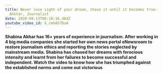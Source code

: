 ```yaml
---
title: Never lose sight of your dream, chase it until it becomes true- Shabina
  Ahktar, Journalist
date: 2020-09-13T06:10:16.464Z
youtube_video_id: G_cmhAS7DuA
---
```

**Shabina Akhar has 16+ years of experience in journalism. After working in 4 big media companies she started her own news portal eNewsroom to restore journalism ethics and reporting the stories neglected by mainstream media. Shabina has chased her dreams with ferocious intensity and learnt from her failures to become successful and independent. Watch the video to know how she has triumphed against the established norms and come out victorious**